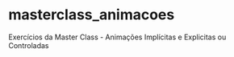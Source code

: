 # masterclass_animacoes
Exercícios da Master Class - Animações Implícitas e Explicitas ou Controladas 
